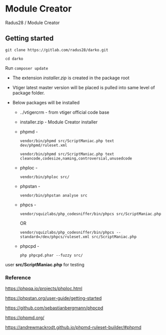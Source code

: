 # Module Creator

Radus28 / Module Creator

## Getting started

  `git clone https://gitlab.com/radus28/darko.git`
 
 `cd darko `

Run ` composer update `

* The extension _installer.zip_ is created in the package root

* Vtiger  latest master version will be placed is pulled into same level of package folder.

* Below packages will be installed

     *  ../vtigercrm - from vtiger official code base 

     *  installer.zip - Module Creator installer

     *  phpmd - 

          `vendor/bin/phpmd src/ScriptManiac.php text dev/phpmd/ruleset.xml`

          `vendor/bin/phpmd src/ScriptManiac.php text cleancode,codesize,naming,controversial,unusedcode`

     * phploc -

          `vendor/bin/phploc src/`

     * phpstan -

          `vendor/bin/phpstan analyse src`

     * phpcs -

          `vendor/squizlabs/php_codesniffer/bin/phpcs src/ScriptManiac.php`

          OR

          `vendor/squizlabs/php_codesniffer/bin/phpcs --standard=/dev/phpcs/ruleset.xml src/ScriptManiac.php`

     * phpcpd -

          `php phpcpd.phar --fuzzy src/`

user **src/ScriptManiac.php** for testing

### Reference

https://phpqa.io/projects/phploc.html

https://phpstan.org/user-guide/getting-started

https://github.com/sebastianbergmann/phpcpd

https://phpmd.org/

https://andrewmackrodt.github.io/phpmd-ruleset-builder/#phpmd
